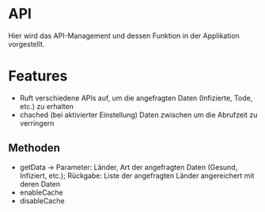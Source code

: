 # API

Hier wird  das API-Management und dessen Funktion in der Applikation vorgestellt.

# Features

  - Ruft verschiedene APIs auf, um die angefragten Daten (Infizierte, Tode, etc.) zu erhalten
  - chached (bei aktivierter Einstellung) Daten zwischen um die Abrufzeit zu verringern

## Methoden

  - getData -> Parameter: Länder, Art der angefragten Daten (Gesund, Infiziert, etc.); Rückgabe: Liste der angefragten Länder angereichert mit deren Daten
  - enableCache
  - disableCache